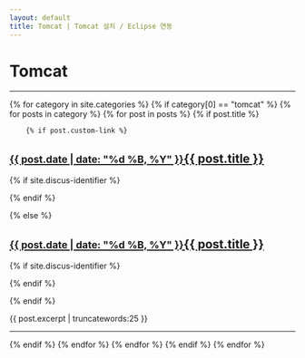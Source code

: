 ```yaml
---
layout: default
title: Tomcat | Tomcat 설치 / Eclipse 연동
---
```


<h1>Tomcat</h1>
<hr/>

{% for category in site.categories %}
{% if category[0] == "tomcat" %}
    {% for posts in category %}
    {% for post in posts %}
{% if post.title %}

		{% if post.custom-link %}
<h2><a href="{{ post.custom-link }}"><small>{{ post.date | date: "%d %B, %Y" }}</small>{{ post.title }}</a></h2>

{% if site.discus-identifier %}

<a href="{{ site.url }}{{ site.baseurl }}{{ post.url }}#disqus_thread" data-disqus-identifier="{{ post.id }}"></a>

{% endif %}

{% else %}
<h2><a href="{{ post.url }}"><small>{{ post.date | date: "%d %B, %Y" }}</small>{{ post.title }}</a></h2>

{% if site.discus-identifier %}

<a href="{{ site.url }}{{ site.baseurl }}{{ post.url }}#disqus_thread" data-disqus-identifier="{{ post.id }}"></a>
{% endif %}

{% endif %}
<p>{{ post.excerpt | truncatewords:25 }}</p>
<hr/>

{% endif %}
   {% endfor %}
   {% endfor %}
{% endif %}
{% endfor %}